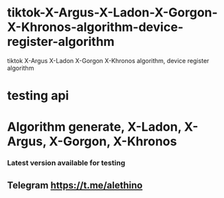 # tiktok-X-Argus-X-Ladon-X-Gorgon-X-Khronos-algorithm-device-register-algorithm
tiktok X-Argus X-Ladon X-Gorgon X-Khronos algorithm, device register algorithm

# testing api
# Algorithm generate, X-Ladon, X-Argus, X-Gorgon, X-Khronos


### Latest version available for testing
## Telegram https://t.me/alethino
